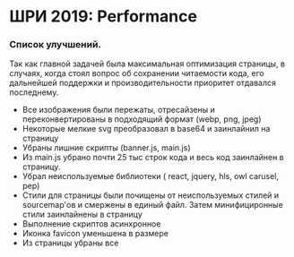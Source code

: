# ШРИ 2019: Performance

### Список улучшений.

Так как главной задачей была максимальная оптимизация страницы, в случаях, когда стоял вопрос
об сохранении читаемости кода, его дальнейшей поддержки и производительности приоритет отдавался последнему.

- Все изображения были пережаты, отресайзены и переконвертированы в подходящий формат (webp, png, jpeg)
- Некоторые мелкие svg преобразовал в base64 и заинлайнил на страницу
- Убраны лишние скрипты (banner.js, main.js)
- Из main.js убрано почти 25 тыс строк кода и весь код заинлайнен в страницу.
- Убрал неиспользуемые библиотеки ( react, jquery, hls, owl carusel, pep)
- Стили для страницы были почищены от неиспользуемых стилей и sourcemap'ов и смержены в единый файл. Затем минифициронные стили заинлайнены в страницу
- Выполнение скриптов асинхронное
- Иконка favicon уменьшена в размере
- Из страницы убраны все <template>
- Из скриптов почищены бесполезные части (например: 'if (false) ...')

## Задание
Оптимизировать страницу, выложить результат на [Github-Pages](https://help.github.com/en/articles/creating-a-github-pages-site) и проверить его на [shri-perf.ru](https://shri-perf.ru), отправив адрес вашей страницы.

☝🏻Будьте внимательны, не отправляйте страницу на проверку, не дождавшись, пока внесенные вами изменения доедут до Github-Pages (обычно задержка составляет не более минуты).

## Рекомендации

* сдавать работу итерациями, чтобы наблюдать прогресс и иметь возможность откатиться;
* не откладывать выполнение задания на последний день 🙃
